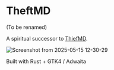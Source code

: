 # TheftMD

(To be renamed)

A spiritual successor to [ThiefMD](https://github.com/kmwallio/ThiefMD/).

![Screenshot from 2025-05-15 12-30-29](https://github.com/user-attachments/assets/fdfbb3cb-af6f-4109-b4d9-0d001960f983)

Built with Rust + GTK4 / Adwaita 
